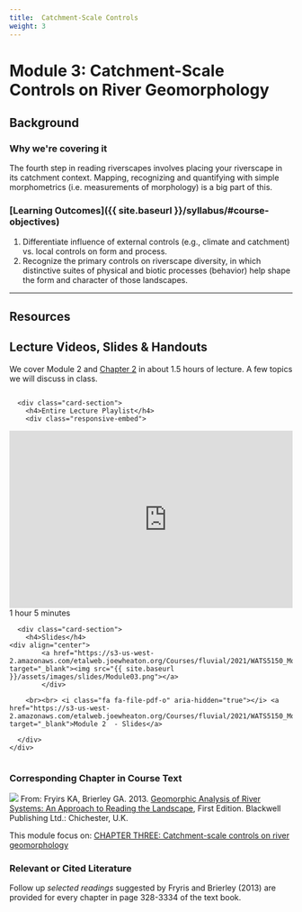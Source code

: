 ```yaml
---
title: 	Catchment-Scale Controls
weight: 3
---
```

# Module 3: Catchment-Scale Controls on River Geomorphology

## Background

### Why we're covering it

The fourth step in reading riverscapes involves placing your riverscape in its catchment context. Mapping, recognizing and quantifying with simple morphometrics (i.e. measurements of morphology) is a big part of this. 

### [Learning Outcomes]({{ site.baseurl }}/syllabus/#course-objectives)

1. Differentiate influence of external controls (e.g., climate and catchment) vs. local controls on form and process. 
4. Recognize the primary controls on riverscape diversity, in which distinctive suites of physical and biotic processes (behavior) help shape the form and character of those landscapes. 


------

## Resources

## Lecture Videos, Slides & Handouts

We cover Module 2 and [Chapter 2](https://ebookcentral-proquest-com.dist.lib.usu.edu/lib/usu/reader.action?docID=1032536&ppg=25)  in about 1.5 hours of lecture. A few topics we will discuss in class. 

<div class="row small-up-2 medium-up-2">


  <div class="column">
    <div class="card">


      <div class="card-section">
        <h4>Entire Lecture Playlist</h4>
        <div class="responsive-embed"> 

<iframe width="560" height="315" src="https://www.youtube.com/embed/videoseries?list=PL0ZiZg4rilzJwx_00rfvJOBjTy6hyQiRh" frameborder="0" allow="autoplay; encrypted-media" allowfullscreen></iframe>
<br>


</div>
<i class="fa fa-clock-o" aria-hidden="true"></i> 1 hour  5 minutes <i class="fa fa-youtube-play" aria-hidden="true"></i>
      </div>
    </div>
  </div>

  <div class="column">
    <div class="card">


      <div class="card-section">
        <h4>Slides</h4>
    <div align="center">
        	<a href="https://s3-us-west-2.amazonaws.com/etalweb.joewheaton.org/Courses/fluvial/2021/WATS5150_Module_03_CatchmentControls.pdf" target="_blank"><img src="{{ site.baseurl }}/assets/images/slides/Module03.png"></a>
        	</div>
        
        <br><br> <i class="fa fa-file-pdf-o" aria-hidden="true"></i> <a href="https://s3-us-west-2.amazonaws.com/etalweb.joewheaton.org/Courses/fluvial/2021/WATS5150_Module_03_CatchmentControls.pdf" target="_blank">Module 2  - Slides</a>
        
      </div>
    </div>

  </div>
</div>

### Corresponding Chapter in Course Text
<a href="https://www.wiley.com/en-au/Geomorphic+Analysis+of+River+Systems%3A+An+Approach+to+Reading+the+Landscape-p-9781405192743"><img class="float-right" src="{{ site.baseurl }}/assets/images/covers/ReadingLandscape.png"></a>  From:
Fryirs KA, Brierley GA. 2013. [Geomorphic Analysis of River Systems: An Approach to Reading the Landscape](https://www.wiley.com/en-au/Geomorphic+Analysis+of+River+Systems%3A+An+Approach+to+Reading+the+Landscape-p-9781405192743), First Edition.  Blackwell Publishing Ltd.: Chichester, U.K.

This module focus on:  [CHAPTER THREE: Catchment-scale controls on river geomorphology](https://ebookcentral-proquest-com.dist.lib.usu.edu/lib/usu/reader.action?docID=1032536&ppg=45)



### Relevant or Cited Literature
Follow up *selected readings* suggested by Fryris and Brierley (2013) are provided for every chapter in page 328-3334 of the text book. 




